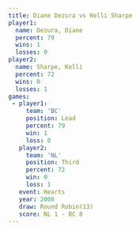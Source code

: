 ```yaml
---
title: Diane Dezura vs Kelli Sharpe
player1:             
  name: Dezura, Diane
  percent: 79        
  wins: 1            
  losses: 0          
player2:             
  name: Sharpe, Kelli
  percent: 72        
  wins: 0            
  losses: 1          
games:
 - player1:        
     team: 'BC'    
     position: Lead
     percent: 79   
     win: 1        
     loss: 0       
   player2:         
     team: 'NL'     
     position: Third
     percent: 72    
     win: 0         
     loss: 1        
   event: Hearts        
   year: 2000           
   draw: Round Robin(13)
   score: NL 1 - BC 8   
---
```

